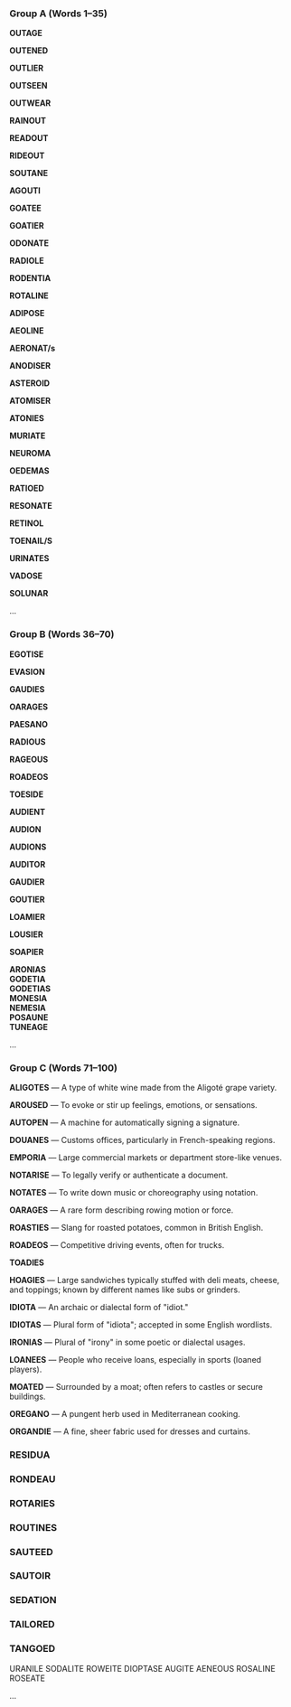 ### Group A (Words 1–35)

**OUTAGE**

**OUTENED**

**OUTLIER**

**OUTSEEN**

**OUTWEAR**

**RAINOUT**

**READOUT**

**RIDEOUT**

**SOUTANE**

**AGOUTI**  

**GOATEE**  

**GOATIER**  

**ODONATE**  

**RADIOLE**  

**RODENTIA**  

**ROTALINE** 

**ADIPOSE**

**AEOLINE**

**AERONAT/s**

**ANODISER**

**ASTEROID**

**ATOMISER**

**ATONIES**

**MURIATE**

**NEUROMA**

**OEDEMAS**

**RATIOED**

**RESONATE**

**RETINOL**

**TOENAIL/S**

**URINATES**

**VADOSE**

**SOLUNAR**


...

### Group B (Words 36–70)

**EGOTISE**

**EVASION**

**GAUDIES**

**OARAGES**

**PAESANO**

**RADIOUS**

**RAGEOUS**

**ROADEOS**

**TOESIDE**

**AUDIENT**

**AUDION**

**AUDIONS**

**AUDITOR**

**GAUDIER**

**GOUTIER**

**LOAMIER**

**LOUSIER**

**SOAPIER**

**ARONIAS**  
**GODETIA**  
**GODETIAS**  
**MONESIA**  
**NEMESIA**  
**POSAUNE**  
**TUNEAGE**  

...

### Group C (Words 71–100)


**ALIGOTES**  — A type of white wine made from the Aligoté grape variety.

**AROUSED**  — To evoke or stir up feelings, emotions, or sensations.

**AUTOPEN**  — A machine for automatically signing a signature.

**DOUANES**  — Customs offices, particularly in French-speaking regions.

**EMPORIA**  — Large commercial markets or department store-like venues.

**NOTARISE**  — To legally verify or authenticate a document.

**NOTATES**  — To write down music or choreography using notation.

**OARAGES**  — A rare form describing rowing motion or force.

**ROASTIES**  — Slang for roasted potatoes, common in British English.

**ROADEOS**  — Competitive driving events, often for trucks.

**TOADIES**

**HOAGIES**  — Large sandwiches typically stuffed with deli meats, cheese, and toppings; known by different names like subs or grinders.

**IDIOTA**  — An archaic or dialectal form of "idiot."

**IDIOTAS**  — Plural form of "idiota"; accepted in some English wordlists.

**IRONIAS**  — Plural of "irony" in some poetic or dialectal usages.

**LOANEES**  — People who receive loans, especially in sports (loaned players).

**MOATED**  — Surrounded by a moat; often refers to castles or secure buildings.

**OREGANO**  — A pungent herb used in Mediterranean cooking.

**ORGANDIE**  — A fine, sheer fabric used for dresses and curtains.

### RESIDUA  

### RONDEAU  

### ROTARIES  

### ROUTINES  

### SAUTEED  

### SAUTOIR  

### SEDATION  

### TAILORED  


### TANGOED

URANILE
SODALITE
ROWEITE 
DIOPTASE
AUGITE
AENEOUS
ROSALINE
ROSEATE






...
